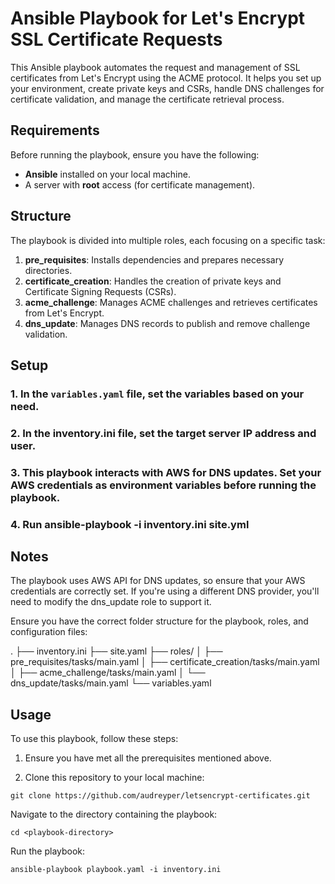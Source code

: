 # Ansible Playbook for Let's Encrypt SSL Certificate Requests

This Ansible playbook automates the request and management of SSL certificates from Let's Encrypt using the ACME protocol. It helps you set up your environment, create private keys and CSRs, handle DNS challenges for certificate validation, and manage the certificate retrieval process.

## Requirements

Before running the playbook, ensure you have the following:

- **Ansible** installed on your local machine.
- A server with **root** access (for certificate management).

## Structure

The playbook is divided into multiple roles, each focusing on a specific task:

1. **pre_requisites**: Installs dependencies and prepares necessary directories.
2. **certificate_creation**: Handles the creation of private keys and Certificate Signing Requests (CSRs).
3. **acme_challenge**: Manages ACME challenges and retrieves certificates from Let's Encrypt.
4. **dns_update**: Manages DNS records to publish and remove challenge validation.

## Setup

### 1. In the `variables.yaml` file, set the variables based on your need.

### 2. In the inventory.ini file, set the target server IP address and user.

### 3. This playbook interacts with AWS for DNS updates. Set your AWS credentials as environment variables before running the playbook.

### 4. Run ansible-playbook -i inventory.ini site.yml

## Notes

The playbook uses AWS API for DNS updates, so ensure that your AWS credentials are correctly set. If you're using a different DNS provider, you'll need to modify the dns_update role to support it.

Ensure you have the correct folder structure for the playbook, roles, and configuration files:

.
├── inventory.ini
├── site.yaml
├── roles/
│   ├── pre_requisites/tasks/main.yaml
│   ├── certificate_creation/tasks/main.yaml
│   ├── acme_challenge/tasks/main.yaml
│   └── dns_update/tasks/main.yaml
└── variables.yaml

## Usage

To use this playbook, follow these steps:

1. Ensure you have met all the prerequisites mentioned above.

2. Clone this repository to your local machine:

`git clone https://github.com/audreyper/letsencrypt-certificates.git`

Navigate to the directory containing the playbook:

`cd <playbook-directory>`

Run the playbook:

`ansible-playbook playbook.yaml -i inventory.ini`
